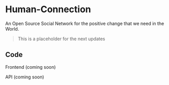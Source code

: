 # Human-Connection

An Open Source Social Network for the positive change that we need in the World.

> This is a placeholder for the next updates

## Code

Frontend (coming soon)

API (coming soon)
